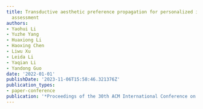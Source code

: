```yaml
---
title: Transductive aesthetic preference propagation for personalized image aesthetics
  assessment
authors:
- Yaohui Li
- Yuzhe Yang
- Huaxiong Li
- Haoxing Chen
- Liwu Xu
- Leida Li
- Yaqian Li
- Yandong Guo
date: '2022-01-01'
publishDate: '2023-11-06T15:58:46.321376Z'
publication_types:
- paper-conference
publication: '*Proceedings of the 30th ACM International Conference on Multimedia*'
---
```

